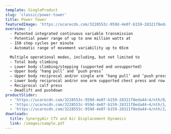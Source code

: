 ```yaml
---
template: SingleProduct
slug: 'classic/power-tower'
title: Power Tower
featuredImage: 'https://ucarecdn.com/3228553c-959d-4e07-b159-28321f8eda44~4/nth/0/'
overview: |-
  - Patented integrated continuous variable transmission
  - Potential power range of up to one million watts at
  - 150 step cycles per minute
  - Automatic range of movement variability up to 65cm

  Multiple operational modes, including, but not limited to
  - Total body climbing
  – Lower body climbing/stepping (supported and unsupported)
  – Upper body ‘hang pull’ and ‘push press’
  – Upper body reciprocal and/or single arm ‘hang pull’ and ‘push press’
  – Lower body reciprocal and/or one arm supported chest press and row
  – Reciprocal calf press
  – Deadlift and pushdown
productSlider:
  - 'https://ucarecdn.com/3228553c-959d-4e07-b159-28321f8eda44~4/nth/0/'
  - 'https://ucarecdn.com/3228553c-959d-4e07-b159-28321f8eda44~4/nth/1/'
  - 'https://ucarecdn.com/3228553c-959d-4e07-b159-28321f8eda44~4/nth/2/'
downloads:
  title: SynergyAir CTV and Air Displacement Dynamics
  link: /images/sample.pdf
---
```

